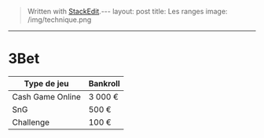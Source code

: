 


> Written with [StackEdit](https://stackedit.io/).---
layout: post
title: Les ranges
image: /img/technique.png
---

# 3Bet
|Type de jeu|Bankroll|
|-|-|
|Cash Game Online|3 000 €|
|SnG|500 €|
|Challenge|100 €|
<!--stackedit_data:
eyJoaXN0b3J5IjpbNzU2MDUyNjc0LDEzMTU5MTMzOSw3MzA5OT
gxMTZdfQ==
-->